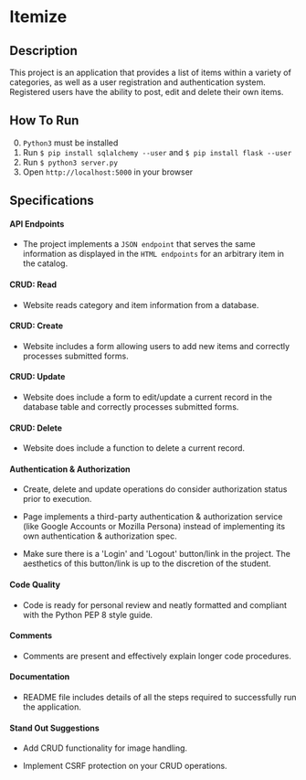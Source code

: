 # Itemize

## Description

This project is an application that provides a list of items within a variety of categories, as well as a user registration and authentication system. Registered users have the ability to post, edit and delete their own items.

## How To Run

0. `Python3` must be installed
1. Run `$ pip install sqlalchemy --user` and `$ pip install flask --user`
2. Run `$ python3 server.py`
3. Open `http://localhost:5000` in your browser

## Specifications

#### API Endpoints

  * The project implements a `JSON endpoint` that serves the same information as displayed in the `HTML endpoints` for an arbitrary item in the catalog.

#### CRUD: Read

  * Website reads category and item information from a database.

#### CRUD: Create

  * Website includes a form allowing users to add new items and correctly processes submitted forms.

#### CRUD: Update

  * Website does include a form to edit/update a current record in the database table and correctly processes submitted forms.

#### CRUD: Delete

  * Website does include a function to delete a current record.

#### Authentication & Authorization

  * Create, delete and update operations do consider authorization status prior to execution.

  * Page implements a third-party authentication & authorization service (like Google Accounts or Mozilla Persona) instead of implementing its own authentication & authorization spec.

  * Make sure there is a 'Login' and 'Logout' button/link in the project. The aesthetics of this button/link is up to the discretion of the student.

#### Code Quality

  * Code is ready for personal review and neatly formatted and compliant with the Python PEP 8 style guide.

#### Comments

  * Comments are present and effectively explain longer code procedures.

#### Documentation

  * README file includes details of all the steps required to successfully run the application.

#### Stand Out Suggestions

  * Add CRUD functionality for image handling.

  * Implement CSRF protection on your CRUD operations.